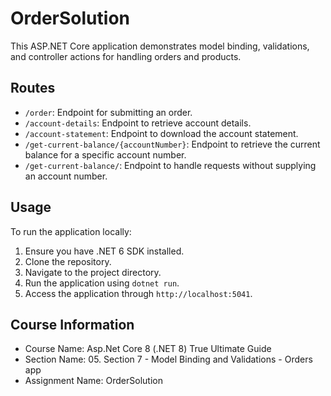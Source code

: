 # OrderSolution

This ASP.NET Core application demonstrates model binding, validations, and controller actions for handling orders and products.

## Routes

- `/order`: Endpoint for submitting an order.
- `/account-details`: Endpoint to retrieve account details.
- `/account-statement`: Endpoint to download the account statement.
- `/get-current-balance/{accountNumber}`: Endpoint to retrieve the current balance for a specific account number.
- `/get-current-balance/`: Endpoint to handle requests without supplying an account number.

## Usage

To run the application locally:
1. Ensure you have .NET 6 SDK installed.
2. Clone the repository.
3. Navigate to the project directory.
4. Run the application using `dotnet run`.
5. Access the application through `http://localhost:5041`.

## Course Information

- Course Name: Asp.Net Core 8 (.NET 8) True Ultimate Guide
- Section Name: 05. Section 7 - Model Binding and Validations - Orders app
- Assignment Name: OrderSolution
